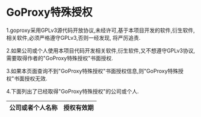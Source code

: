 # GoProxy特殊授权

1.goproxy采用GPLv3源代码开放协议,未经许可,基于本项目开发的软件,衍生软件,相关软件,必须严格遵守GPLv3,否则一经发现,
将严厉追责.

2.如果公司或个人使用本项目代码开发相关软件,衍生软件,又不想遵守GPLv3协议,需要取得作者的"GoProxy特殊授权"书面授权.

3.如果本页面查询不到"GoProxy特殊授权"书面授权信息,则"GoProxy特殊授权"书面授权无效.

4.下面列出了已经取得"GoProxy特殊授权"的公司或个人.

公司或者个人名称 | 授权有效期
:--- | :---
